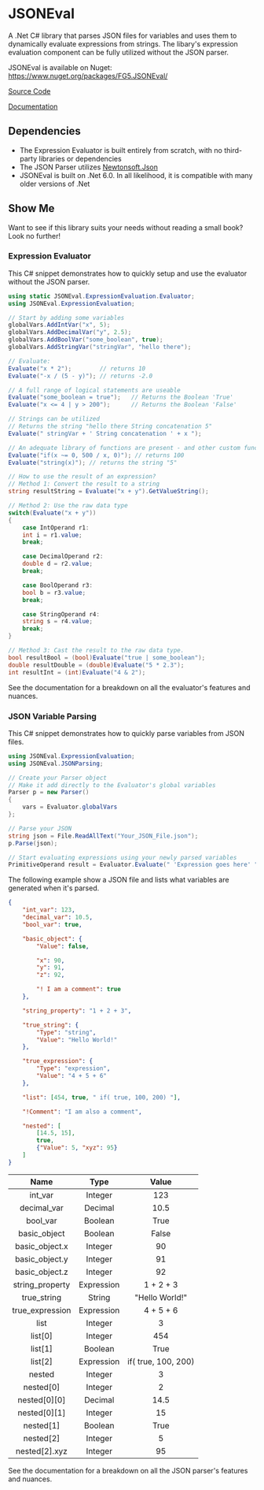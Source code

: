 # JSONEval
A .Net C# library that parses JSON files for variables and uses them to dynamically evaluate expressions from strings. The libary's expression evaluation component can be fully utilized without the JSON parser.

JSONEval is available on Nuget:
https://www.nuget.org/packages/FG5.JSONEval/

[Source Code](https://github.com/FlavorfulGecko5/JSONEval) 

[Documentation](https://github.com/FlavorfulGecko5/JSONEval/tree/master/documentation)

## Dependencies
* The Expression Evaluator is built entirely from scratch, with no third-party libraries or dependencies
* The JSON Parser utilizes [Newtonsoft.Json](https://www.nuget.org/packages/Newtonsoft.Json/#readme-body-tab)
* JSONEval is built on .Net 6.0. In all likelihood, it is compatible with many older versions of .Net

## Show Me
Want to see if this library suits your needs without reading a small book? Look no further!

### Expression Evaluator
This C# snippet demonstrates how to quickly setup and use the evaluator without the JSON parser.
```csharp
using static JSONEval.ExpressionEvaluation.Evaluator;
using JSONEval.ExpressionEvaluation;

// Start by adding some variables
globalVars.AddIntVar("x", 5);
globalVars.AddDecimalVar("y", 2.5);
globalVars.AddBoolVar("some_boolean", true);
globalVars.AddStringVar("stringVar", "hello there");

// Evaluate:
Evaluate("x * 2");        // returns 10
Evaluate("-x / (5 - y)"); // returns -2.0

// A full range of logical statements are useable
Evaluate("some_boolean = true");   // Returns the Boolean 'True'
Evaluate("x <= 4 | y > 200");      // Returns the Boolean 'False'

// Strings can be utilized
// Returns the string "hello there String concatenation 5"
Evaluate(" stringVar + ' String concatenation ' + x "); 

// An adequate library of functions are present - and other custom functions are easily implemented:
Evaluate("if(x ~= 0, 500 / x, 0)"); // returns 100
Evaluate("string(x)"); // returns the string "5"

// How to use the result of an expression?
// Method 1: Convert the result to a string
string resultString = Evaluate("x + y").GetValueString();

// Method 2: Use the raw data type
switch(Evaluate("x + y"))
{
    case IntOperand r1:
    int i = r1.value;
    break;

    case DecimalOperand r2:
    double d = r2.value;
    break;

    case BoolOperand r3:
    bool b = r3.value;
    break;

    case StringOperand r4:
    string s = r4.value;
    break;
}

// Method 3: Cast the result to the raw data type.
bool resultBool = (bool)Evaluate("true | some_boolean");
double resultDouble = (double)Evaluate("5 * 2.3");
int resultInt = (int)Evaluate("4 & 2");
```
See the documentation for a breakdown on all the evaluator's features and nuances.

### JSON Variable Parsing
This C# snippet demonstrates how to quickly parse variables from JSON files.
```csharp
using JSONEval.ExpressionEvaluation;
using JSONEval.JSONParsing;

// Create your Parser object
// Make it add directly to the Evaluator's global variables
Parser p = new Parser()
{
    vars = Evaluator.globalVars
};

// Parse your JSON
string json = File.ReadAllText("Your_JSON_File.json");
p.Parse(json);

// Start evaluating expressions using your newly parsed variables
PrimitiveOperand result = Evaluator.Evaluate(" 'Expression goes here' ");
```

The following example show a JSON file and lists what variables are generated when it's parsed.
```json
{
    "int_var": 123,
    "decimal_var": 10.5,
    "bool_var": true,

    "basic_object": {
        "Value": false,

        "x": 90,
        "y": 91,
        "z": 92,

        "! I am a comment": true
    },

    "string_property": "1 + 2 + 3",

    "true_string": {
        "Type": "string",
        "Value": "Hello World!"
    },

    "true_expression": {
        "Type": "expression",
        "Value": "4 + 5 + 6"
    },

    "list": [454, true, " if( true, 100, 200) "],

    "!Comment": "I am also a comment",

    "nested": [
        [14.5, 15],
        true,
        {"Value": 5, "xyz": 95}
    ]
}
```
| Name | Type | Value |
| :---: | :---: | :---:  |
| int_var | Integer | 123 |
| decimal_var | Decimal | 10.5 |
| bool_var | Boolean | True
| basic_object | Boolean | False |
| basic_object.x | Integer | 90 |
| basic_object.y | Integer | 91 |
| basic_object.z | Integer | 92 |
| string_property | Expression | 1 + 2 + 3 |
| true_string | String | "Hello World!" |
| true_expression | Expression | 4 + 5 + 6 |
| list | Integer | 3 |
| list[0] | Integer | 454 |
| list[1] | Boolean | True |
| list[2] | Expression | if( true, 100, 200) |
| nested | Integer | 3 |
| nested[0] | Integer | 2 |
| nested[0][0] | Decimal | 14.5 |
| nested[0][1] | Integer | 15 |
| nested[1] | Boolean | True |
| nested[2] | Integer | 5 |
| nested[2].xyz | Integer | 95 |

See the documentation for a breakdown on all the JSON parser's features and nuances.
